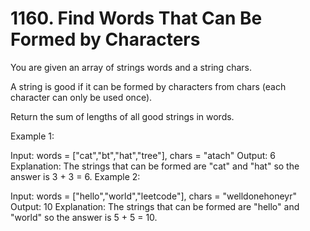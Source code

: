 # 1160. Find Words That Can Be Formed by Characters

You are given an array of strings words and a string chars.

A string is good if it can be formed by characters from chars (each character can only be used once).

Return the sum of lengths of all good strings in words.


Example 1:

Input: words = ["cat","bt","hat","tree"], chars = "atach"
Output: 6
Explanation:
The strings that can be formed are "cat" and "hat" so the answer is 3 + 3 = 6.
Example 2:

Input: words = ["hello","world","leetcode"], chars = "welldonehoneyr"
Output: 10
Explanation:
The strings that can be formed are "hello" and "world" so the answer is 5 + 5 = 10.

